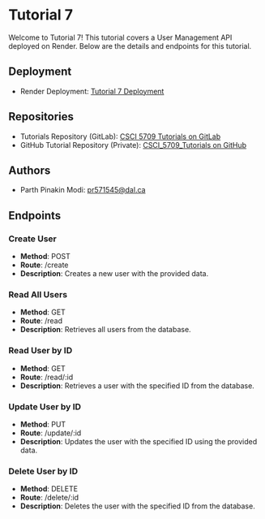 # Tutorial 7

Welcome to Tutorial 7! This tutorial covers a User Management API deployed on Render. Below are the details and endpoints for this tutorial.

## Deployment
- Render Deployment: [Tutorial 7 Deployment](https://tutorial7-tdt2.onrender.com/)

## Repositories
- Tutorials Repository (GitLab): [CSCI 5709 Tutorials on GitLab](https://git.cs.dal.ca/ppmodi/csci_5709_Tutorials)
- GitHub Tutorial Repository (Private): [CSCI_5709_Tutorials on GitHub](https://github.com/mparth14/CSCI_5709_Tutorials)

## Authors
- Parth Pinakin Modi: pr571545@dal.ca

## Endpoints

### Create User
- **Method**: POST
- **Route**: /create
- **Description**: Creates a new user with the provided data.

### Read All Users
- **Method**: GET
- **Route**: /read
- **Description**: Retrieves all users from the database.

### Read User by ID
- **Method**: GET
- **Route**: /read/:id
- **Description**: Retrieves a user with the specified ID from the database.

### Update User by ID
- **Method**: PUT
- **Route**: /update/:id
- **Description**: Updates the user with the specified ID using the provided data.

### Delete User by ID
- **Method**: DELETE
- **Route**: /delete/:id
- **Description**: Deletes the user with the specified ID from the database.
